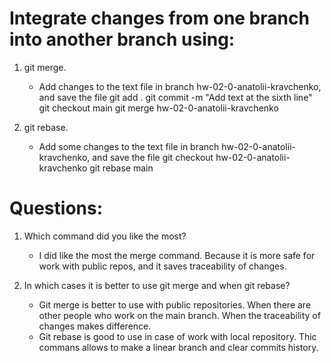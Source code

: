 # Integrate changes from one branch into another branch using:

1. git merge.
    - Add changes to the text file in branch hw-02-0-anatolii-kravchenko, and save the file
    git add .
    git commit -m "Add text at the sixth line"
    git checkout main
    git merge hw-02-0-anatolii-kravchenko

2. git rebase.
    - Add some changes to the text file in branch hw-02-0-anatolii-kravchenko, and save the file
    git checkout hw-02-0-anatolii-kravchenko
    git rebase main

# Questions:

1. Which command did you like the most?
    - I did like the most the merge command. Because it is more safe for work with public repos, and it saves traceability of changes.

2. In which cases it is better to use git merge and when git rebase?
    - Git merge is better to use with public repositories. When there are other people who work on the main branch. When the traceability of changes makes difference.
    - Git rebase is good to use in case of work with local repository. Thic commans allows to make a linear branch and clear commits history.

